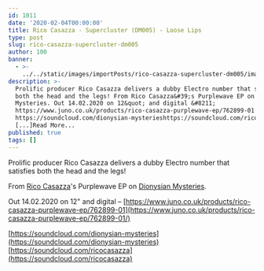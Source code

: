 ```yaml
---
id: 1011
date: '2020-02-04T00:00:00'
title: Rico Casazza - Supercluster (DM005) - Loose Lips
type: post
slug: rico-casazza-supercluster-dm005
author: 100
banner:
  - >-
    ../../static/images/importPosts/rico-casazza-supercluster-dm005/image1011.jpeg
description: >-
  Prolific producer Rico Casazza delivers a dubby Electro number that satisfies
  both the head and the legs! From Rico Casazza&#39;s Purplewave EP on Dionysian
  Mysteries. Out 14.02.2020 on 12&quot; and digital &#8211;
  https://www.juno.co.uk/products/rico-casazza-purplewave-ep/762899-01
  https://soundcloud.com/dionysian-mysterieshttps://soundcloud.com/ricocasazza
  [...]Read More...
published: true
tags: []
---
```

Prolific producer Rico Casazza delivers a dubby Electro number that satisfies both the head and the legs!

From [Rico Casazza](https://www.residentadvisor.net/dj/ricocasazza)'s Purplewave EP on [Dionysian Mysteries](https://www.residentadvisor.net/record-label.aspx?id=14343).

Out 14.02.2020 on 12" and digital – [](https://www.juno.co.uk/products/rico-casazza-purplewave-ep/762899-01/)[https://www.juno.co.uk/products/rico-casazza-purplewave-ep/762899-01](https://www.juno.co.uk/products/rico-casazza-purplewave-ep/762899-01/)

[https://soundcloud.com/dionysian-mysteries](https://soundcloud.com/dionysian-mysteries)  
[](https://soundcloud.com/ricocasazza)[https://soundcloud.com/ricocasazza](https://soundcloud.com/ricocasazza)